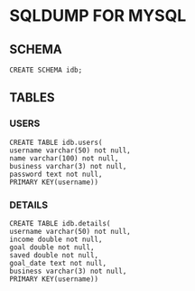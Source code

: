 # SQLDUMP FOR MYSQL

## SCHEMA

```
CREATE SCHEMA idb;
```

## TABLES

### USERS

```
CREATE TABLE idb.users(
username varchar(50) not null,
name varchar(100) not null,
business varchar(3) not null,
password text not null,
PRIMARY KEY(username))
```

### DETAILS

```
CREATE TABLE idb.details(
username varchar(50) not null,
income double not null, 
goal double not null, 
saved double not null, 
goal_date text not null, 
business varchar(3) not null,
PRIMARY KEY(username))
```